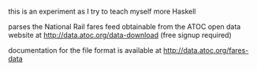 this is an experiment as I try to teach myself more Haskell

parses the National Rail fares feed obtainable from the ATOC open data website
at http://data.atoc.org/data-download (free signup required)

documentation for the file format is available at http://data.atoc.org/fares-data
